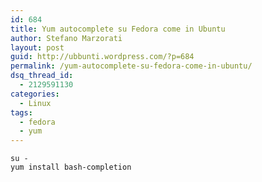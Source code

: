 ```yaml
---
id: 684
title: Yum autocomplete su Fedora come in Ubuntu
author: Stefano Marzorati
layout: post
guid: http://ubbunti.wordpress.com/?p=684
permalink: /yum-autocomplete-su-fedora-come-in-ubuntu/
dsq_thread_id:
  - 2129591130
categories:
  - Linux
tags:
  - fedora
  - yum
---
```

`su -`  
`yum install bash-completion`